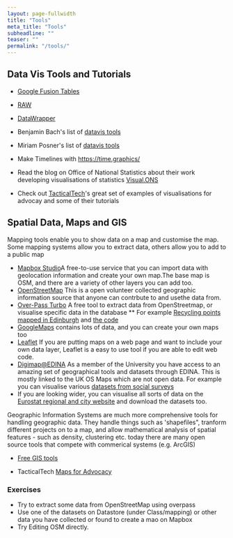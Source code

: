 ```yaml
---
layout: page-fullwidth
title: "Tools"
meta_title: "Tools"
subheadline: ""
teaser: ""
permalink: "/tools/"
---
```


## Data Vis Tools and Tutorials
* [Google Fusion Tables](https://fusiontables.google.com) 
* [RAW](http://app.rawgraphs.io)  
* [DataWrapper](https://app.datawrapper.de)
* Benjamin Bach's list of [datavis tools](https://vishubblog.wordpress.com/tools/)
* Miriam Posner's list of [datavis tools](https://docs.google.com/document/d/1Z-14hgZPMIiAzT6vx1mVg5l60zkRVU9EHgZgK9HHdU4/edit#)
* Make Timelines with https://time.graphics/ 

* Read the blog on Office of National Statistics about their work developing visualisations of statistics [Visual.ONS](https://digitalblog.ons.gov.uk/2018/03/27/three-years-of-visual-ons-what-weve-learned/)
* Check out [TacticalTech](https://tacticaltech.org/projects/visualisations/)'s great set of examples of visualisations for advocay and some of their tutorials

## Spatial Data, Maps and GIS
Mapping tools enable you to show data on a map and customise the map.
Some mapping systems allow you to extract data, others allow you to add to a public map

* [Mapbox Studio](https://studio.mapbox.com/)A free-to-use service that you can import data with geolocation information and create your own map.The base map is OSM, and there are a variety of other layers you can add too.
* [OpenStreetMap](http://www.openstreetmap.org) This is a open volunteer collected geographic information source that anyone can contrbute to and usethe data from.
* [Over-Pass Turbo](https://overpass-turbo.eu/) A free tool to extract data from OpenStreetmap, or visualise specific data in the database
** For example [Recycling points mapped in Edinburgh](https://overpass-turbo.eu/map.html?Q=%2F*%0AThis%20has%20been%20generated%20by%20the%20overpass-turbo%20wizard.%0AThe%20original%20search%20was%3A%0A%E2%80%9Crecycling%E2%80%9D%0A*%2F%0A%5Bout%3Ajson%5D%5Btimeout%3A25%5D%3B%0A%2F%2F%20gather%20results%0A(%0A%20%20%2F%2F%20query%20part%20for%3A%20%E2%80%9Crecycling%E2%80%9D%0A%20%20node%5B%22amenity%22%3D%22recycling%22%5D(55.877429406597244%2C-3.3697128295898438%2C55.99857294657318%2C-3.0263900756835938)%3B%0A%20%20way%5B%22amenity%22%3D%22recycling%22%5D(55.877429406597244%2C-3.3697128295898438%2C55.99857294657318%2C-3.0263900756835938)%3B%0A%20%20relation%5B%22amenity%22%3D%22recycling%22%5D(55.877429406597244%2C-3.3697128295898438%2C55.99857294657318%2C-3.0263900756835938)%3B%0A)%3B%0A%2F%2F%20print%20results%0Aout%20body%3B%0A%3E%3B%0Aout%20skel%20qt%3B)  and [the code](https://overpass-turbo.eu/s/GZF)
* [GoogleMaps](https://www.google.com/maps/search/theatres/@55.9478499,-3.2118952,14z) contains lots of data, and you can create your own maps too
* [Leaflet](https://leafletjs.com/)  If you are putting maps on a web page and want to include your own data layer, Leaflet is a easy to use tool if you are able to edit web code.
* [Digimap@EDINA](https://digimap.edina.ac.uk/) As a member of the University you have access to an amazing set of geographical tools and datasets through EDINA. This is mostly linked to the UK OS Maps which are not open data. For example you can visualise various [datasets from social surveys](https://digimap.edina.ac.uk/roam/map/society)
* If you are looking wider, you can visualise all sorts of data on the [Eurostat regional and city website](https://ec.europa.eu/eurostat/web/regions-and-cities) and download the datasets too.

Geographic Information Systems are much more comprehensive tools for handling geographic data. They handle things such as 'shapefiles", tranform different projects on to a map, and allow mathematical analysis of spatial features - such as density, clustering etc. today there are many open source tools that compete with commerical systems (e.g. ArcGIS)

* [Free GIS tools](https://gisgeography.com/free-gis-software/)

* TacticalTech [Maps for Advocacy](https://tacticaltech.org/projects/maps-for-advocacy-20082010/)

### Exercises
* Try to extract some data from OpenStreetMap using overpass
* Use one of the datasets on Datastore (under Class/mapping) or other data you have collected or found to create a mao on Mapbox
* Try Editing OSM directly.


